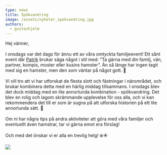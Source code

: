 ```yaml
---
type: news
title: Spökvandring
image: /assets/nyheter_spokvandring.jpg
authors:
  - gustavhjelm
---
```

Hej vänner,\
\
I onsdags var det dags för ännu ett av våra omtyckta familjeevent! Ett sånt event där [Patrik](https://www.linkedin.com/in/ACoAAABWjuABTSLM9hYwFsGhLauXUjj-nmfAtb4) brukar säga något i stil med: “Ta gärna med din familj, vän, partner, kompis, moster eller kusins hamster”. Än så länge har ingen tagit med sig en hamster, men den som väntar på något gott. 🐹\
\
Vi vill tro att vi har utforskat de flesta slott och fästningar i närområdet, och brukar kombinera detta med en härlig middag tillsammans. I onsdags blev det dock middag med en lite annorlunda kombination - spökvandring. Det blev en rolig och lagom skrämmande upplevelse för oss alla, och vi kan rekommendera det till er som är sugna på att utforska historien på ett lite annorlunda sätt. 👻\
\
Om ni har några tips på andra aktiviteter att göra med våra familjer och eventuellt även hamstrar, tar vi gärna emot era förslag!\
\
Och med det önskar vi er alla en trevlig helg! ❄️☀️

<img class="image-left" src="/assets/nyheter_spokvandring.jpg">
